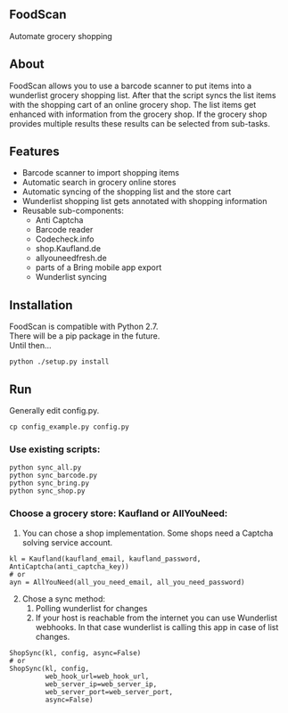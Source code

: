 ## FoodScan ##
Automate grocery shopping


About
--------

FoodScan allows you to use a barcode scanner to put items into a wunderlist grocery shopping list.
After that the script syncs the list items with the shopping cart of an online grocery shop.
The list items get enhanced with information from the grocery shop.
If the grocery shop provides multiple results these results can be selected from sub-tasks.

Features
--------

* Barcode scanner to import shopping items
* Automatic search in grocery online stores
* Automatic syncing of the shopping list and the store cart
* Wunderlist shopping list gets annotated with shopping information
* Reusable sub-components:
    * Anti Captcha
    * Barcode reader
    * Codecheck.info
    * shop.Kaufland.de
    * allyouneedfresh.de
    * parts of a Bring mobile app export
    * Wunderlist syncing
    
Installation
--------

FoodScan is compatible with Python 2.7.  
There will be a pip package in the future.  
Until then... 
```
python ./setup.py install
```

Run
--------

Generally edit config.py.
```
cp config_example.py config.py
```

### Use existing scripts: ###
```
python sync_all.py
python sync_barcode.py
python sync_bring.py
python sync_shop.py
```

### Choose a grocery store: Kaufland or AllYouNeed: ###

1. You can chose a shop implementation. Some shops need a Captcha solving service account.

```
kl = Kaufland(kaufland_email, kaufland_password, AntiCaptcha(anti_captcha_key))
# or 
ayn = AllYouNeed(all_you_need_email, all_you_need_password)
```

2. Chose a sync method:
    1. Polling wunderlist for changes
    2. If your host is reachable from the internet you can use Wunderlist webhooks.
     In that case wunderlist is calling this app in case of list changes.

```
ShopSync(kl, config, async=False)
# or 
ShopSync(kl, config,
         web_hook_url=web_hook_url,
         web_server_ip=web_server_ip,
         web_server_port=web_server_port,
         async=False)
```


